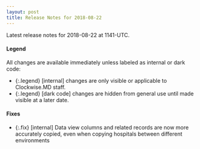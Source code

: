 ```yaml
---
layout: post
title: Release Notes for 2018-08-22
---
```


Latest release notes for 2018-08-22 at 1141-UTC.

<div class='legend' markdown='1'>

#### Legend

All changes are available immediately unless labeled as internal or dark code:

- {:.legend} [internal] changes are only visible or applicable to Clockwise.MD staff.
- {:.legend} [dark code] changes are hidden from general use until made visible at a later date.

</div>


<div class='fixes' markdown='1'>

#### Fixes

- {:.fix} [internal] Data view columns and related records are now more accurately copied, even when copying hospitals between different environments

</div>
